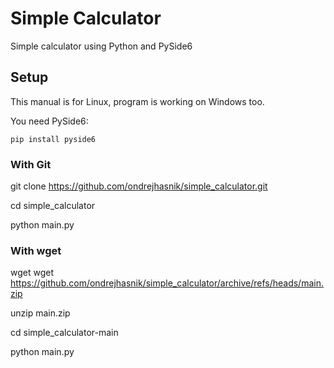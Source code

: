 # Simple Calculator
Simple calculator using Python and PySide6

## Setup

This manual is for Linux, program is working on Windows too.

You need PySide6:

```pip install pyside6```

### With Git

git clone https://github.com/ondrejhasnik/simple_calculator.git

cd simple_calculator

python main.py

### With wget

wget wget https://github.com/ondrejhasnik/simple_calculator/archive/refs/heads/main.zip

unzip main.zip

cd simple_calculator-main

python main.py
